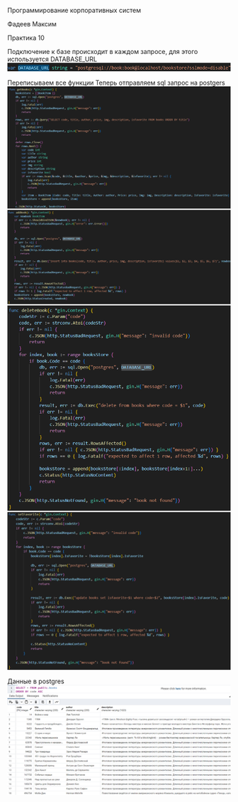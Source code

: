 Программирование корпоративных систем

Фадеев Максим

Практика 10

Подключение к базе происходит в каждом запросе, для этого используется DATABASE_URL
![2](image-1.png)

Переписываем все функции Теперь отправляем sql запрос на postgers
![3](image-2.png)
![4](image-3.png)
![5](image-4.png)
![6](image-5.png)

Данные в postgres
![1](image.png)